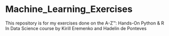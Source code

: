 # Machine_Learning_Exercises

This repository is for my exercises done on the A-Z™: Hands-On Python & R In Data Science course by Kirill Eremenko and Hadelin de Ponteves